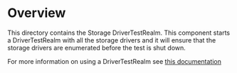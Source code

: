 # Overview

This directory contains the Storage DriverTestRealm.
This component starts a DriverTestRealm with all the storage drivers
and it will ensure that the storage drivers are enumerated before the
test is shut down.

For more information on using a DriverTestRealm see
[this documentation](/sdk/lib/driver_test_realm)